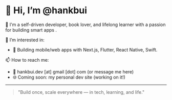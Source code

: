 # 👋 Hi, I’m @hankbui

🎯 I'm a self-driven developer, book lover, and lifelong learner with a passion for building smart apps .

👀 I’m interested in:
- 📱 Building mobile/web apps with Next.js, Flutter, React Native, Swift.


📫 How to reach me:
- 💌 hankbui.dev [at] gmail [dot] com (or message me here)
- 🌐 Coming soon: my personal dev site (working on it!)

---

> "Build once, scale everywhere — in tech, learning, and life."



<!---
hankbui/hankbui is a ✨ special ✨ repository because its `README.md` (this file) appears on your GitHub profile.
You can click the Preview link to take a look at your changes.
--->
